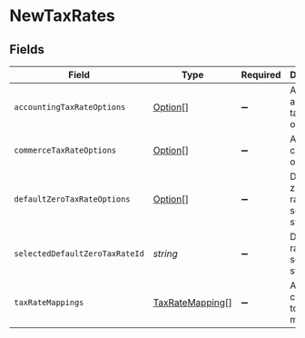 # NewTaxRates


## Fields

| Field                                                     | Type                                                      | Required                                                  | Description                                               |
| --------------------------------------------------------- | --------------------------------------------------------- | --------------------------------------------------------- | --------------------------------------------------------- |
| `accountingTaxRateOptions`                                | [Option](../../models/shared/option.md)[]                 | :heavy_minus_sign:                                        | Array of accounting tax rate options.                     |
| `commerceTaxRateOptions`                                  | [Option](../../models/shared/option.md)[]                 | :heavy_minus_sign:                                        | Array of tax component options.                           |
| `defaultZeroTaxRateOptions`                               | [Option](../../models/shared/option.md)[]                 | :heavy_minus_sign:                                        | Default zero tax rate selected for sync.                  |
| `selectedDefaultZeroTaxRateId`                            | *string*                                                  | :heavy_minus_sign:                                        | Default tax rate selected for sync.                       |
| `taxRateMappings`                                         | [TaxRateMapping](../../models/shared/taxratemapping.md)[] | :heavy_minus_sign:                                        | Array of tax component to rate mapppings.                 |